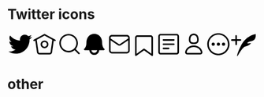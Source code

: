 # Twitter icons
<div style="display: flex;">
<div style="width: 5rem;" name="twitter">
    <svg viewBox="0 0 24 24" aria-hidden="true"
        class="r-13v1u17 r-4qtqp9 r-yyyyoo r-16y2uox r-8kz0gk r-dnmrzs r-bnwqim r-1plcrui r-lrvibr r-lrsllp">
        <g>
            <path
                d="M23.643 4.937c-.835.37-1.732.62-2.675.733.962-.576 1.7-1.49 2.048-2.578-.9.534-1.897.922-2.958 1.13-.85-.904-2.06-1.47-3.4-1.47-2.572 0-4.658 2.086-4.658 4.66 0 .364.042.718.12 1.06-3.873-.195-7.304-2.05-9.602-4.868-.4.69-.63 1.49-.63 2.342 0 1.616.823 3.043 2.072 3.878-.764-.025-1.482-.234-2.11-.583v.06c0 2.257 1.605 4.14 3.737 4.568-.392.106-.803.162-1.227.162-.3 0-.593-.028-.877-.082.593 1.85 2.313 3.198 4.352 3.234-1.595 1.25-3.604 1.995-5.786 1.995-.376 0-.747-.022-1.112-.065 2.062 1.323 4.51 2.093 7.14 2.093 8.57 0 13.255-7.098 13.255-13.254 0-.2-.005-.402-.014-.602.91-.658 1.7-1.477 2.323-2.41z">
            </path>
        </g>
    </svg>
</div>

<div style="width: 5rem;" name="home">
    <svg viewBox="0 0 24 24" aria-hidden="true"
        class="r-1nao33i r-4qtqp9 r-yyyyoo r-lwhw9o r-dnmrzs r-bnwqim r-1plcrui r-lrvibr">
        <g>
            <path
                d="M22.46 7.57L12.357 2.115c-.223-.12-.49-.12-.713 0L1.543 7.57c-.364.197-.5.652-.303 1.017.135.25.394.393.66.393.12 0 .243-.03.356-.09l.815-.44L4.7 19.963c.214 1.215 1.308 2.062 2.658 2.062h9.282c1.352 0 2.445-.848 2.663-2.087l1.626-11.49.818.442c.364.193.82.06 1.017-.304.196-.363.06-.818-.304-1.016zm-4.638 12.133c-.107.606-.703.822-1.18.822H7.36c-.48 0-1.075-.216-1.178-.798L4.48 7.69 12 3.628l7.522 4.06-1.7 12.015z">
            </path>
            <path
                d="M8.22 12.184c0 2.084 1.695 3.78 3.78 3.78s3.78-1.696 3.78-3.78-1.695-3.78-3.78-3.78-3.78 1.696-3.78 3.78zm6.06 0c0 1.258-1.022 2.28-2.28 2.28s-2.28-1.022-2.28-2.28 1.022-2.28 2.28-2.28 2.28 1.022 2.28 2.28z">
            </path>
        </g>
    </svg>
</div>

<div style="width: 5rem;" name="search">
    <svg viewBox="0 0 24 24" aria-hidden="true"
        class="r-1nao33i r-4qtqp9 r-yyyyoo r-lwhw9o r-dnmrzs r-bnwqim r-1plcrui r-lrvibr">
        <g>
            <path
                d="M21.53 20.47l-3.66-3.66C19.195 15.24 20 13.214 20 11c0-4.97-4.03-9-9-9s-9 4.03-9 9 4.03 9 9 9c2.215 0 4.24-.804 5.808-2.13l3.66 3.66c.147.146.34.22.53.22s.385-.073.53-.22c.295-.293.295-.767.002-1.06zM3.5 11c0-4.135 3.365-7.5 7.5-7.5s7.5 3.365 7.5 7.5-3.365 7.5-7.5 7.5-7.5-3.365-7.5-7.5z">
            </path>
        </g>
    </svg>
</div>

<div style="width: 5rem;" name="notifications">
    <svg viewBox="0 0 24 24" aria-hidden="true"
        class="r-1nao33i r-4qtqp9 r-yyyyoo r-lwhw9o r-dnmrzs r-bnwqim r-1plcrui r-lrvibr">
        <g>
            <path
                d="M21.697 16.468c-.02-.016-2.14-1.64-2.103-6.03.02-2.533-.812-4.782-2.347-6.334-1.375-1.393-3.237-2.164-5.242-2.172h-.013c-2.004.008-3.866.78-5.242 2.172-1.534 1.553-2.367 3.802-2.346 6.333.037 4.332-2.02 5.967-2.102 6.03-.26.194-.366.53-.265.838s.39.515.713.515h4.494c.1 2.544 2.188 4.587 4.756 4.587s4.655-2.043 4.756-4.587h4.494c.324 0 .61-.208.712-.515s-.005-.644-.265-.837zM12 20.408c-1.466 0-2.657-1.147-2.756-2.588h5.512c-.1 1.44-1.29 2.587-2.756 2.587z">
            </path>
        </g>
    </svg>
</div>

<div style="width: 5rem;" name="messages">
    <svg viewBox="0 0 24 24" aria-hidden="true"
        class="r-1nao33i r-4qtqp9 r-yyyyoo r-lwhw9o r-dnmrzs r-bnwqim r-1plcrui r-lrvibr">
        <g>
            <path
                d="M19.25 3.018H4.75C3.233 3.018 2 4.252 2 5.77v12.495c0 1.518 1.233 2.753 2.75 2.753h14.5c1.517 0 2.75-1.235 2.75-2.753V5.77c0-1.518-1.233-2.752-2.75-2.752zm-14.5 1.5h14.5c.69 0 1.25.56 1.25 1.25v.714l-8.05 5.367c-.273.18-.626.182-.9-.002L3.5 6.482v-.714c0-.69.56-1.25 1.25-1.25zm14.5 14.998H4.75c-.69 0-1.25-.56-1.25-1.25V8.24l7.24 4.83c.383.256.822.384 1.26.384.44 0 .877-.128 1.26-.383l7.24-4.83v10.022c0 .69-.56 1.25-1.25 1.25z">
            </path>
        </g>
    </svg>
</div>

<div style="width: 5rem;" name="bookmarks">
    <svg viewBox="0 0 24 24" aria-hidden="true"
        class="r-1nao33i r-4qtqp9 r-yyyyoo r-lwhw9o r-dnmrzs r-bnwqim r-1plcrui r-lrvibr">
        <g>
            <path
                d="M19.9 23.5c-.157 0-.312-.05-.442-.144L12 17.928l-7.458 5.43c-.228.164-.53.19-.782.06-.25-.127-.41-.385-.41-.667V5.6c0-1.24 1.01-2.25 2.25-2.25h12.798c1.24 0 2.25 1.01 2.25 2.25v17.15c0 .282-.158.54-.41.668-.106.055-.223.082-.34.082zM12 16.25c.155 0 .31.048.44.144l6.71 4.883V5.6c0-.412-.337-.75-.75-.75H5.6c-.413 0-.75.338-.75.75v15.677l6.71-4.883c.13-.096.285-.144.44-.144z">
            </path>
        </g>
    </svg>
</div>

<div style="width: 5rem;" name="list">
    <svg viewBox="0 0 24 24" aria-hidden="true"
        class="r-1nao33i r-4qtqp9 r-yyyyoo r-lwhw9o r-dnmrzs r-bnwqim r-1plcrui r-lrvibr">
        <g>
            <path
                d="M19.75 22H4.25C3.01 22 2 20.99 2 19.75V4.25C2 3.01 3.01 2 4.25 2h15.5C20.99 2 22 3.01 22 4.25v15.5c0 1.24-1.01 2.25-2.25 2.25zM4.25 3.5c-.414 0-.75.337-.75.75v15.5c0 .413.336.75.75.75h15.5c.414 0 .75-.337.75-.75V4.25c0-.413-.336-.75-.75-.75H4.25z">
            </path>
            <path
                d="M17 8.64H7c-.414 0-.75-.337-.75-.75s.336-.75.75-.75h10c.414 0 .75.335.75.75s-.336.75-.75.75zm0 4.11H7c-.414 0-.75-.336-.75-.75s.336-.75.75-.75h10c.414 0 .75.336.75.75s-.336.75-.75.75zm-5 4.11H7c-.414 0-.75-.335-.75-.75s.336-.75.75-.75h5c.414 0 .75.337.75.75s-.336.75-.75.75z">
            </path>
        </g>
    </svg>
</div>

<div style="width: 5rem;" name="profile">
    <svg viewBox="0 0 24 24" aria-hidden="true"
        class="r-1nao33i r-4qtqp9 r-yyyyoo r-lwhw9o r-dnmrzs r-bnwqim r-1plcrui r-lrvibr">
        <g>
            <path
                d="M12 11.816c1.355 0 2.872-.15 3.84-1.256.814-.93 1.078-2.368.806-4.392-.38-2.825-2.117-4.512-4.646-4.512S7.734 3.343 7.354 6.17c-.272 2.022-.008 3.46.806 4.39.968 1.107 2.485 1.256 3.84 1.256zM8.84 6.368c.162-1.2.787-3.212 3.16-3.212s2.998 2.013 3.16 3.212c.207 1.55.057 2.627-.45 3.205-.455.52-1.266.743-2.71.743s-2.255-.223-2.71-.743c-.507-.578-.657-1.656-.45-3.205zm11.44 12.868c-.877-3.526-4.282-5.99-8.28-5.99s-7.403 2.464-8.28 5.99c-.172.692-.028 1.4.395 1.94.408.52 1.04.82 1.733.82h12.304c.693 0 1.325-.3 1.733-.82.424-.54.567-1.247.394-1.94zm-1.576 1.016c-.126.16-.316.246-.552.246H5.848c-.235 0-.426-.085-.552-.246-.137-.174-.18-.412-.12-.654.71-2.855 3.517-4.85 6.824-4.85s6.114 1.994 6.824 4.85c.06.242.017.48-.12.654z">
            </path>
        </g>
    </svg>
</div>

<div style="width: 5rem;" name="options">
    <svg viewBox="0 0 24 24" aria-hidden="true"
        class="r-1nao33i r-4qtqp9 r-yyyyoo r-lwhw9o r-dnmrzs r-bnwqim r-1plcrui r-lrvibr">
        <g>
            <circle cx="17" cy="12" r="1.5"></circle>
            <circle cx="12" cy="12" r="1.5"></circle>
            <circle cx="7" cy="12" r="1.5"></circle>
            <path
                d="M12 22.75C6.072 22.75 1.25 17.928 1.25 12S6.072 1.25 12 1.25 22.75 6.072 22.75 12 17.928 22.75 12 22.75zm0-20C6.9 2.75 2.75 6.9 2.75 12S6.9 21.25 12 21.25s9.25-4.15 9.25-9.25S17.1 2.75 12 2.75z">
            </path>
        </g>
    </svg>
</div>

<div style="width: 5rem;" name="writing">
    <svg viewBox="0 0 24 24" aria-hidden="true"
        class="r-jwli3a r-4qtqp9 r-yyyyoo r-1472mwg r-dnmrzs r-bnwqim r-1plcrui r-lrvibr r-lrsllp">
        <g>
            <path
                d="M8.8 7.2H5.6V3.9c0-.4-.3-.8-.8-.8s-.7.4-.7.8v3.3H.8c-.4 0-.8.3-.8.8s.3.8.8.8h3.3v3.3c0 .4.3.8.8.8s.8-.3.8-.8V8.7H9c.4 0 .8-.3.8-.8s-.5-.7-1-.7zm15-4.9v-.1h-.1c-.1 0-9.2 1.2-14.4 11.7-3.8 7.6-3.6 9.9-3.3 9.9.3.1 3.4-6.5 6.7-9.2 5.2-1.1 6.6-3.6 6.6-3.6s-1.5.2-2.1.2c-.8 0-1.4-.2-1.7-.3 1.3-1.2 2.4-1.5 3.5-1.7.9-.2 1.8-.4 3-1.2 2.2-1.6 1.9-5.5 1.8-5.7z">
            </path>
        </g>
    </svg>
</div>
</div>

# other